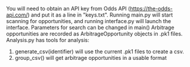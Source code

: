 You will need to obtain an API key from Odds API (https://the-odds-api.com/) and put it as a line in "keys.txt". 
Running main.py will start scanning for opportunities, and running interface.py will launch the interface. 
Parameters for search can be changed in main()
Arbitrage opportunities are recorded as ArbitrageOpportunity objects in .pk1 files. Analysis.py has tools for analysis:
  1. generate_csv(identifier) will use the current .pk1 files to create a csv.
  2. group_csv() will get arbitrage opportunities in a usable format
